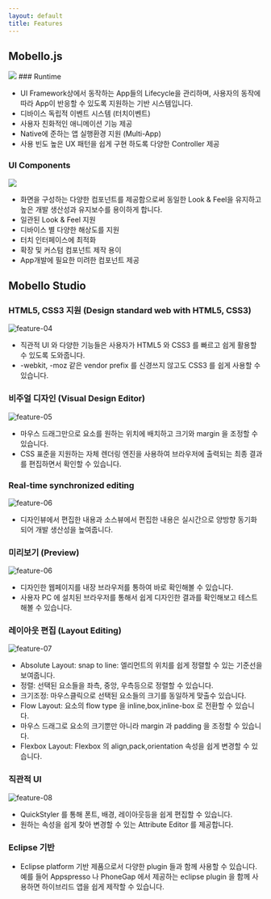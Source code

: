 ```yaml
---
layout: default
title: Features
---
```


## Mobello.js
  
<img src="/img/feature-01.png" />
### Runtime

- UI Framework상에서 동작하는 App들의 Lifecycle을 관리하며, 사용자의 동작에 따라 App이 반응할 수 있도록 지원하는 기반 시스템입니다.
- 디바이스 독립적 이벤트 시스템 (터치이벤트)
- 사용자 친화적인 애니메이션 기능 제공
- Native에 준하는 앱 실행환경 지원 (Multi-App)
- 사용 빈도 높은 UX 패턴을 쉽게 구현 하도록 다양한 Controller 제공
  

### UI Components

<img src="/img/feature-02.png" />

* 화면을 구성하는 다양한 컴포넌트를 제공함으로써 동일한 Look & Feel을 유지하고 높은 개발 생산성과 유지보수를 용이하게 합니다.
* 일관된 Look & Feel 지원
* 디바이스 별 다양한 해상도를 지원 
* 터치 인터페이스에 최적화 
* 확장 및 커스텀 컴포넌트 제작 용이
* App개발에 필요한 미려한 컴포넌트 제공
  
  
## Mobello Studio

### HTML5, CSS3 지원 (Design standard web with HTML5, CSS3)
![feature-04](/img/feature-04.jpg)  

- 직관적 UI 와 다양한 기능들은 사용자가 HTML5 와 CSS3 를 빠르고 쉽게 활용할 수 있도록 도와줍니다.
- -webkit, -moz 같은 vendor prefix 를 신경쓰지 않고도 CSS3 를 쉽게 사용할 수 있습니다.

### 비주얼 디자인 (Visual Design Editor)

![feature-05](/img/feature-05.jpg)    

- 마우스 드래그만으로 요소를 원하는 위치에 배치하고 크기와 margin 을 조정할 수 있습니다.
- CSS 표준을 지원하는 자체 렌더링 엔진을 사용하여 브라우저에 출력되는 최종 결과를 편집하면서 확인할 수 있습니다.

### Real-time synchronized editing
![feature-06](/img/feature-06.jpg)    

* 디자인뷰에서 편집한 내용과 소스뷰에서 편집한 내용은 실시간으로 양방향 동기화 되어 개발 생산성을 높여줍니다.

### 미리보기 (Preview)
![feature-06](/img/feature-07.jpg)  

- 디자인한 웹페이지를 내장 브라우저를 통하여 바로 확인해볼 수 있습니다.
- 사용자 PC 에 설치된 브라우저를 통해서 쉽게 디자인한 결과를 확인해보고 테스트해볼 수 있습니다.

### 레이아웃 편집 (Layout Editing)   

![feature-07](/img/feature-07.jpg)  

- Absolute Layout: snap to line: 엘리먼트의 위치를 쉽게 정렬할 수 있는 기준선을 보여줍니다.
- 정렬: 선택된 요소들을 좌측, 중앙, 우측등으로 정렬할 수 있습니다.
- 크기조정: 마우스클릭으로 선택된 요소들의 크기를 동일하게 맞출수 있습니다.
- Flow Layout: 요소의 flow type 을 inline,box,inline-box 로 전환할 수 있습니다.
- 마우스 드래그로 요소의 크기뿐만 아니라 margin 과 padding 을 조정할 수 있습니다.
- Flexbox Layout: Flexbox 의 align,pack,orientation 속성을 쉽게 변경할 수 있습니다.

### 직관적 UI   
![feature-08](/img/feature-08.jpg)  

- QuickStyler 를 통해 폰트, 배경, 레이아웃등을 쉽게 편집할 수 있습니다.
- 원하는 속성을 쉽게 찾아 변경할 수 있는 Attribute Editor 를 제공합니다.

### Eclipse 기반

- Eclipse platform 기반 제품으로서 다양한 plugin 들과 함께 사용할 수 있습니다. 예를 들어 Appspresso 나 PhoneGap 에서 제공하는 eclipse plugin 을 함께 사용하면 하이브리드 앱을 쉽게 제작할 수 있습니다.